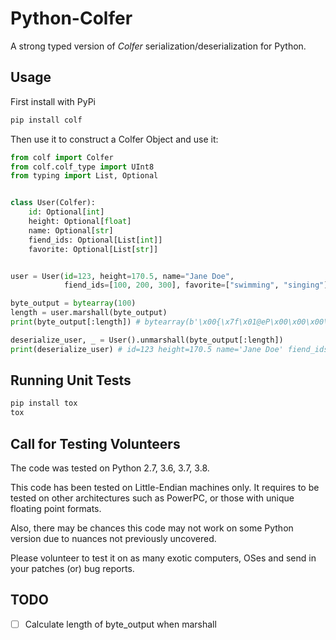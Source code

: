 # Python-Colfer

A strong typed version of *Colfer* serialization/deserialization for Python.

## Usage

First install with PyPi

```bash
pip install colf
```

Then use it to construct a Colfer Object and use it:

```python
from colf import Colfer
from colf.colf_type import UInt8
from typing import List, Optional


class User(Colfer):
    id: Optional[int]
    height: Optional[float]
    name: Optional[str]
    fiend_ids: Optional[List[int]]
    favorite: Optional[List[str]]


user = User(id=123, height=170.5, name="Jane Doe",
            fiend_ids=[100, 200, 300], favorite=["swimming", "singing"], age=32)

byte_output = bytearray(100)
length = user.marshall(byte_output)
print(byte_output[:length]) # bytearray(b'\x00{\x7f\x01@eP\x00\x00\x00\x00\x00\x7f\x02\x08Jane Doe\x7f\x03\x03\xc8\x01\x90\x03\xd8\x04\x7f\x04\x02\x08swimming\x07singing\x7f\x05 \x7f')

deserialize_user, _ = User().unmarshall(byte_output[:length])
print(deserialize_user) # id=123 height=170.5 name='Jane Doe' fiend_ids=[100, 200, 300] favorite=['swimming', 'singing'] age=32
```

## Running Unit Tests

```bash
pip install tox
tox
```

## Call for Testing Volunteers

The code was tested on Python 2.7, 3.6, 3.7, 3.8.
 
This code has been tested on Little-Endian machines only. It
requires to be tested on other architectures such as PowerPC, or those
with unique floating point formats.

Also, there may be chances this code may not work on some Python
version due to nuances not previously uncovered.

Please volunteer to test it on as many exotic computers, OSes
and send in your patches (or) bug reports.

## TODO

- [ ] Calculate length of byte_output when marshall
